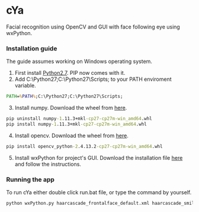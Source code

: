 # cYa

Facial recognition using OpenCV and GUI with face following eye using wxPython.

### Installation guide

The guide assumes working on Windows operating system. 

1. First install [Python2.7](<https://www.python.org/downloads/>). PIP now comes with it.
2. Add C:\Python27;C:\Python27\Scripts; to your PATH enviroment variable.
```bat 
PATH=%PATH%;C:\Python27;C:\Python27\Scripts;
```
3. Install numpy. Download the wheel from [here](<http://www.lfd.uci.edu/~gohlke/pythonlibs/#numpy>).
```bat 
pip uninstall numpy-1.11.3+mkl-cp27-cp27m-win_amd64.whl
pip install numpy-1.11.3+mkl-cp27-cp27m-win_amd64.whl
```
4. Install opencv. Download the wheel from [here](<http://www.lfd.uci.edu/~gohlke/pythonlibs/#opencv>).
```bat 
pip install opencv_python-2.4.13.2-cp27-cp27m-win_amd64.whl 
```
5. Install wxPython for project's GUI. Download the installation file [here](<https://www.wxpython.org/download.php>) and follow the instructions.

### Running the app

To run cYa either double click run.bat file, or type the command by yourself.
```bat 
python wxPython.py haarcascade_frontalface_default.xml haarcascade_smile.xml
```